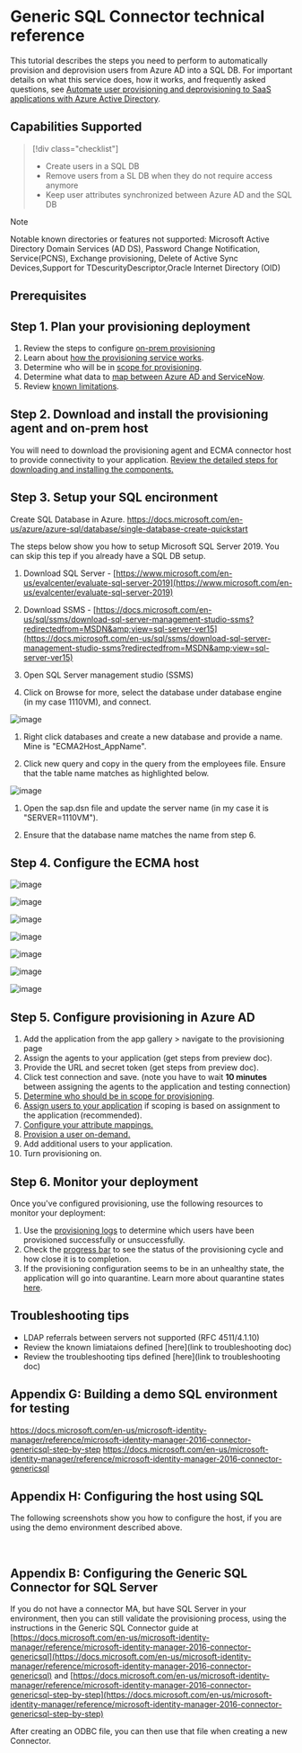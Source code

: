 # Generic SQL Connector technical reference

This tutorial describes the steps you need to perform to automatically provision and deprovision users from Azure AD into a SQL DB.  For important details on what this service does, how it works, and frequently asked questions, see [Automate user provisioning and deprovisioning to SaaS applications with Azure Active Directory](../app-provisioning/user-provisioning.md).

## Capabilities Supported
> [!div class="checklist"]
> * Create users in a SQL DB
> * Remove users from a SL DB when they do not require access anymore
> * Keep user attributes synchronized between Azure AD and the SQL DB

> [!Note]
> Notable known directories or features not supported: Microsoft Active Directory Domain Services (AD DS), Password Change Notification, Service(PCNS), Exchange provisioning, Delete of Active Sync Devices,Support for TDescurityDescriptor,Oracle Internet Directory (OID)

## Prerequisites

## Step 1. Plan your provisioning deployment
1. Review the steps to configure [on-prem provisioning](https://linkToNewTutorial) 
2. Learn about [how the provisioning service works](../app-provisioning/user-provisioning.md).
3. Determine who will be in [scope for provisioning](../app-provisioning/define-conditional-rules-for-provisioning-user-accounts.md).
4. Determine what data to [map between Azure AD and ServiceNow](../app-provisioning/customize-application-attributes.md). 
5. Review [known limitations](https://github.com/ArvindHarinder1/PrivatePreviewDocs/blob/main/KnownLimitations.md).

## Step 2. Download and install the provisioning agent and on-prem host

You will need to download the provisioning agent and ECMA connector host to provide connectivity to your application. [Review the detailed steps for downloading and installing the components.]()

## Step 3. Setup your SQL encironment
Create SQL Database in Azure.
https://docs.microsoft.com/en-us/azure/azure-sql/database/single-database-create-quickstart

The steps below show you how to setup Microsoft SQL Server 2019. You can skip this tep if you already have a SQL DB setup. 

1. Download SQL Server - [https://www.microsoft.com/en-us/evalcenter/evaluate-sql-server-2019](https://www.microsoft.com/en-us/evalcenter/evaluate-sql-server-2019)

1. Download SSMS - [https://docs.microsoft.com/en-us/sql/ssms/download-sql-server-management-studio-ssms?redirectedfrom=MSDN&amp;view=sql-server-ver15](https://docs.microsoft.com/en-us/sql/ssms/download-sql-server-management-studio-ssms?redirectedfrom=MSDN&amp;view=sql-server-ver15)

1. Open SQL Server management studio (SSMS)

1. Click on Browse for more, select the database under database engine (in my case 1110VM), and connect.

![image](https://user-images.githubusercontent.com/36525136/115303696-cc12c000-a118-11eb-931f-2dd0ac3257a6.png)

1. Right click databases and create a new database and provide a name. Mine is &quot;ECMA2Host\_AppName&quot;.

1. Click new query and copy in the query from the employees file. Ensure that the table name matches as highlighted below.

![image](https://user-images.githubusercontent.com/36525136/115303773-e3ea4400-a118-11eb-9655-6e3e314c2b49.png)

1. Open the sap.dsn file and update the server name (in my case it is &quot;SERVER=1110VM&quot;).

1. Ensure that the database name matches the name from step 6.

## Step 4. Configure the ECMA host

![image](https://user-images.githubusercontent.com/36525136/115303969-2ca1fd00-a119-11eb-9047-201ebcf0c2c6.png)

![image](https://user-images.githubusercontent.com/36525136/115303996-362b6500-a119-11eb-9a46-327b20cf500f.png)

![image](https://user-images.githubusercontent.com/36525136/115304025-404d6380-a119-11eb-9fb7-c45838953780.png)

![image](https://user-images.githubusercontent.com/36525136/115304044-480d0800-a119-11eb-8ca9-113ae5c30454.png)

![image](https://user-images.githubusercontent.com/36525136/115304068-522f0680-a119-11eb-97d8-fa9987771de9.png)

![image](https://user-images.githubusercontent.com/36525136/115304082-59eeab00-a119-11eb-842b-17f126c089b0.png)

![image](https://user-images.githubusercontent.com/36525136/115304110-65da6d00-a119-11eb-92fd-4b1863d14a6d.png)


## Step 5. Configure provisioning in Azure AD
1. Add the application from the app gallery > navigate to the provisioning page
1. Assign the agents to your application (get steps from preview doc).
1. Provide the URL and secret token (get steps from preview doc). 
1. Click test connection and save. (note you have to wait **10 minutes** between assigning the agents to the application and testing connection) 
1. [Determine who should be in scope for provisioning](https://docs.microsoft.com/en-us/azure/active-directory/app-provisioning/define-conditional-rules-for-provisioning-user-accounts).
1. [Assign users to your application](https://docs.microsoft.com/en-us/azure/active-directory/manage-apps/add-application-portal-assign-users) if scoping is based on assignment to the application (recommended).
1. [Configure your attribute mappings.](https://docs.microsoft.com/en-us/azure/active-directory/app-provisioning/customize-application-attributes)
1. [Provision a user on-demand.](https://docs.microsoft.com/en-us/azure/active-directory/app-provisioning/provision-on-demand)
1. Add additional users to your application.
1. Turn provisioning on.

## Step 6. Monitor your deployment
Once you've configured provisioning, use the following resources to monitor your deployment:

1. Use the [provisioning logs](../reports-monitoring/concept-provisioning-logs.md) to determine which users have been provisioned successfully or unsuccessfully.
2. Check the [progress bar](../app-provisioning/application-provisioning-when-will-provisioning-finish-specific-user.md) to see the status of the provisioning cycle and how close it is to completion.
3. If the provisioning configuration seems to be in an unhealthy state, the application will go into quarantine. Learn more about quarantine states [here](../app-provisioning/application-provisioning-quarantine-status.md).  

## Troubleshooting tips

* LDAP referrals between servers not supported (RFC 4511/4.1.10)
* Review the known limiataions defined [here](link to troubleshooting doc)
* Review the troubleshooting tips defined [here](link to troubleshooting doc)


## Appendix G: Building a demo SQL environment for testing
https://docs.microsoft.com/en-us/microsoft-identity-manager/reference/microsoft-identity-manager-2016-connector-genericsql-step-by-step
https://docs.microsoft.com/en-us/microsoft-identity-manager/reference/microsoft-identity-manager-2016-connector-genericsql


## Appendix H: Configuring the host using SQL

The following screenshots show you how to configure the host, if you are using the demo environment described above.

 


## Appendix B: Configuring the Generic SQL Connector for SQL Server

If you do not have a connector MA, but have SQL Server in your environment, then you can still validate the provisioning process, using the instructions in the Generic SQL Connector guide at [https://docs.microsoft.com/en-us/microsoft-identity-manager/reference/microsoft-identity-manager-2016-connector-genericsql](https://docs.microsoft.com/en-us/microsoft-identity-manager/reference/microsoft-identity-manager-2016-connector-genericsql) and  [https://docs.microsoft.com/en-us/microsoft-identity-manager/reference/microsoft-identity-manager-2016-connector-genericsql-step-by-step](https://docs.microsoft.com/en-us/microsoft-identity-manager/reference/microsoft-identity-manager-2016-connector-genericsql-step-by-step)

After creating an ODBC file, you can then use that file when creating a new Connector.



